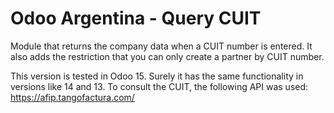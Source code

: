 # Odoo Argentina - Query CUIT

Module that returns the company data when a CUIT number is entered.
It also adds the restriction that you can only create a partner by CUIT number.

This version is tested in Odoo 15. Surely it has the same functionality in versions like 14 and 13.
To consult the CUIT, the following API was used: https://afip.tangofactura.com/

